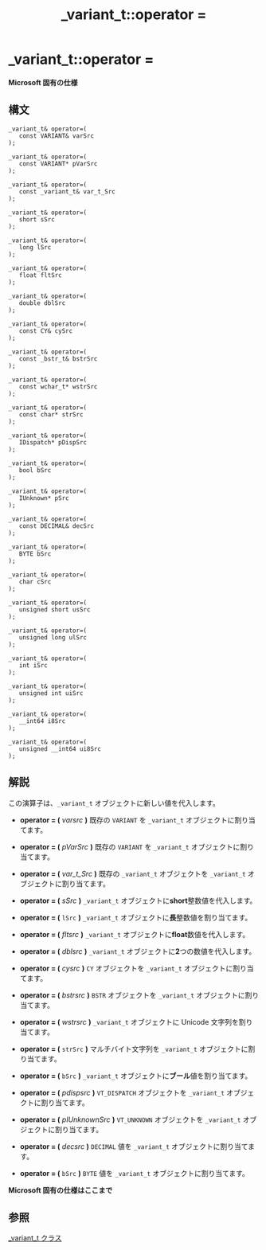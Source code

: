 ﻿---
title: _variant_t::operator =
ms.date: 11/04/2016
f1_keywords:
- _variant_t::operator=
helpviewer_keywords:
- operator= [C++], variant
- operator = [C++], variant
- = operator [C++], with specific Visual C++ objects
ms.assetid: 77622723-6e49-4dec-9e0f-fa74028f1a3c
ms.openlocfilehash: 402251592a87b723d75fd1b2cd0786be7b17dbfc
ms.sourcegitcommit: 857fa6b530224fa6c18675138043aba9aa0619fb
ms.translationtype: MT
ms.contentlocale: ja-JP
ms.lasthandoff: 03/24/2020
ms.locfileid: "80187623"
---
# <a name="_variant_toperator-"></a>_variant_t::operator =

**Microsoft 固有の仕様**

## <a name="syntax"></a>構文

```
_variant_t& operator=(
   const VARIANT& varSrc
);

_variant_t& operator=(
   const VARIANT* pVarSrc
);

_variant_t& operator=(
   const _variant_t& var_t_Src
);

_variant_t& operator=(
   short sSrc
);

_variant_t& operator=(
   long lSrc
);

_variant_t& operator=(
   float fltSrc
);

_variant_t& operator=(
   double dblSrc
);

_variant_t& operator=(
   const CY& cySrc
);

_variant_t& operator=(
   const _bstr_t& bstrSrc
);

_variant_t& operator=(
   const wchar_t* wstrSrc
);

_variant_t& operator=(
   const char* strSrc
);

_variant_t& operator=(
   IDispatch* pDispSrc
);

_variant_t& operator=(
   bool bSrc
);

_variant_t& operator=(
   IUnknown* pSrc
);

_variant_t& operator=(
   const DECIMAL& decSrc
);

_variant_t& operator=(
   BYTE bSrc
);

_variant_t& operator=(
   char cSrc
);

_variant_t& operator=(
   unsigned short usSrc
);

_variant_t& operator=(
   unsigned long ulSrc
);

_variant_t& operator=(
   int iSrc
);

_variant_t& operator=(
   unsigned int uiSrc
);

_variant_t& operator=(
   __int64 i8Src
);

_variant_t& operator=(
   unsigned __int64 ui8Src
);
```

## <a name="remarks"></a>解説

この演算子は、`_variant_t` オブジェクトに新しい値を代入します。

- **operator = (**  *varsrc*  **)** 既存の `VARIANT` を `_variant_t` オブジェクトに割り当てます。

- **operator = (**  *pVarSrc*  **)** 既存の `VARIANT` を `_variant_t` オブジェクトに割り当てます。

- **operator = (**  *var_t_Src*  **)** 既存の `_variant_t` オブジェクトを `_variant_t` オブジェクトに割り当てます。

- **operator = (** *sSrc* **)** `_variant_t` オブジェクトに**short**整数値を代入します。

- **operator = (** `lSrc` **)** `_variant_t` オブジェクトに**長**整数値を割り当てます。

- **operator = (** *fltsrc* **)** `_variant_t` オブジェクトに**float**数値を代入します。

- **operator = (** *dblsrc* **)** `_variant_t` オブジェクトに**2**つの数値を代入します。

- **operator = (** *cysrc* **)** `CY` オブジェクトを `_variant_t` オブジェクトに割り当てます。

- **operator = (** *bstrsrc* **)** `BSTR` オブジェクトを `_variant_t` オブジェクトに割り当てます。

- **operator = (** *wstrsrc* **)** `_variant_t` オブジェクトに Unicode 文字列を割り当てます。

- **operator = (** `strSrc` **)** マルチバイト文字列を `_variant_t` オブジェクトに割り当てます。

- **operator = (** `bSrc` **)** `_variant_t` オブジェクトに**ブール**値を割り当てます。

- **operator = (** *pdispsrc* **)** `VT_DISPATCH` オブジェクトを `_variant_t` オブジェクトに割り当てます。

- **operator = (** *pIUnknownSrc* **)** `VT_UNKNOWN` オブジェクトを `_variant_t` オブジェクトに割り当てます。

- **operator = (** *decsrc* **)** `DECIMAL` 値を `_variant_t` オブジェクトに割り当てます。

- **operator = (** `bSrc` **)** `BYTE` 値を `_variant_t` オブジェクトに割り当てます。

**Microsoft 固有の仕様はここまで**

## <a name="see-also"></a>参照

[_variant_t クラス](../cpp/variant-t-class.md)
